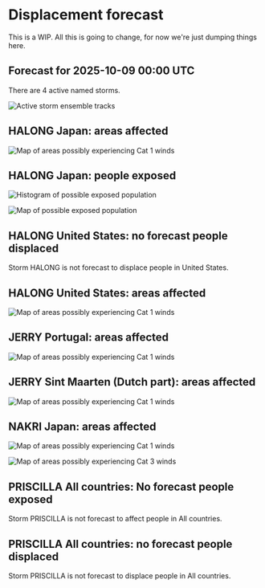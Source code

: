 # Displacement forecast

This is a WIP. All this is going to change, for now we're just dumping things here.

## Forecast for 2025-10-09 00:00 UTC

There are 4 active named storms.

![Active storm ensemble tracks](ECMWF_TC_tracks_20251009000000.png)


## HALONG Japan: areas affected

![Map of areas possibly experiencing Cat 1 winds](impact-map_TC_ECMWF_ens_HALONG_2025-10-09_00UTC_JPN_cat1.png)


## HALONG Japan: people exposed

![Histogram of possible exposed population](impact-histogram_TC_ECMWF_ens_HALONG_2025-10-09_00UTC_JPN_exposed.png)

![Map of possible exposed population](impact-map_TC_ECMWF_ens_HALONG_2025-10-09_00UTC_JPN_exposed.png)


## HALONG United States: no forecast people displaced

Storm HALONG is not forecast to displace people in United States.


## HALONG United States: areas affected

![Map of areas possibly experiencing Cat 1 winds](impact-map_TC_ECMWF_ens_HALONG_2025-10-09_00UTC_USA_cat1.png)


## JERRY Portugal: areas affected

![Map of areas possibly experiencing Cat 1 winds](impact-map_TC_ECMWF_ens_JERRY_2025-10-09_00UTC_PRT_cat1.png)


## JERRY Sint Maarten (Dutch part): areas affected

![Map of areas possibly experiencing Cat 1 winds](impact-map_TC_ECMWF_ens_JERRY_2025-10-09_00UTC_SXM_cat1.png)


## NAKRI Japan: areas affected

![Map of areas possibly experiencing Cat 1 winds](impact-map_TC_ECMWF_ens_NAKRI_2025-10-09_00UTC_JPN_cat1.png)


![Map of areas possibly experiencing Cat 3 winds](impact-map_TC_ECMWF_ens_NAKRI_2025-10-09_00UTC_JPN_cat3.png)


## PRISCILLA All countries: No forecast people exposed

Storm PRISCILLA is not forecast to affect people in All countries.


## PRISCILLA All countries: no forecast people displaced

Storm PRISCILLA is not forecast to displace people in All countries.


